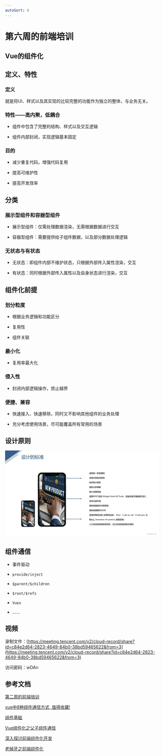 ```yaml
---
autoSort: 6
---
```

# 第六周的前端培训
## Vue的组件化

## 定义、特性

### 定义

就是将UI、样式以及其实现的比较完整的功能作为独立的整体，与业务无关。

### 特性——高内聚，低耦合

- 组件中包含了完整的结构、样式以及交互逻辑

- 组件内部封闭，实现逻辑基本固定

### 目的

- 减少重复代码，增强代码复用

- 提高可维护性

- 提高开发效率

## 分类

### 展示型组件和容器型组件

- 展示型组件：仅需处理数据渲染，无需根据数据进行交互

- 容器型组件：需要提供给子组件数据，以及部分数据处理逻辑

### 无状态与有状态

- 无状态：即组件内部不维护状态，只根据外部传入属性渲染，交互

- 有状态：同时根据外部传入属性以及自身状态进行渲染，交互

## 组件化前提

### 划分粒度

- 根据业务逻辑和功能区分

- 复用性

- 组件关联

### 最小化

- 复用率最大化

### 侵入性

- 封闭内部逻辑操作，禁止越界

### 便捷、兼容

- 快速接入、快速移除，同时又不影响其他组件的业务处理

- 充分考虑使用场景，尽可能覆盖所有常用的场景

## 设计原则

![](/images/新人培训/image15.png "")

## 组件通信

- 事件驱动

- `provide/inject` 

- `$parent/$children` 

- `$root/$refs` 

- `Vuex` 

- ......

## 视频

录制文件：[https://meeting.tencent.com/v2/cloud-record/share?id=c84e2d64-2823-4649-84b0-38bd59465622&from=3](https://meeting.tencent.com/v2/cloud-record/share?id=c84e2d64-2823-4649-84b0-38bd59465622&from=3)


访问密码：wDAn

## 参考文档

[第二周的前端培训](./第二周的前端培训.md)

[vue中8种组件通信方式, 值得收藏!](https://juejin.cn/post/6844903887162310669)

[组件基础](https://cn.vuejs.org/v2/guide/components-edge-cases.html#%E4%BE%9D%E8%B5%96%E6%B3%A8%E5%85%A5)

[Vue组件化之父子组件通信](https://www.jianshu.com/p/54de24c7df43)

[深入探讨前端组件化开发](https://juejin.cn/post/6844903507573784589)

[老掉牙之前端组件化](https://juejin.cn/post/6926726194054365192)
















